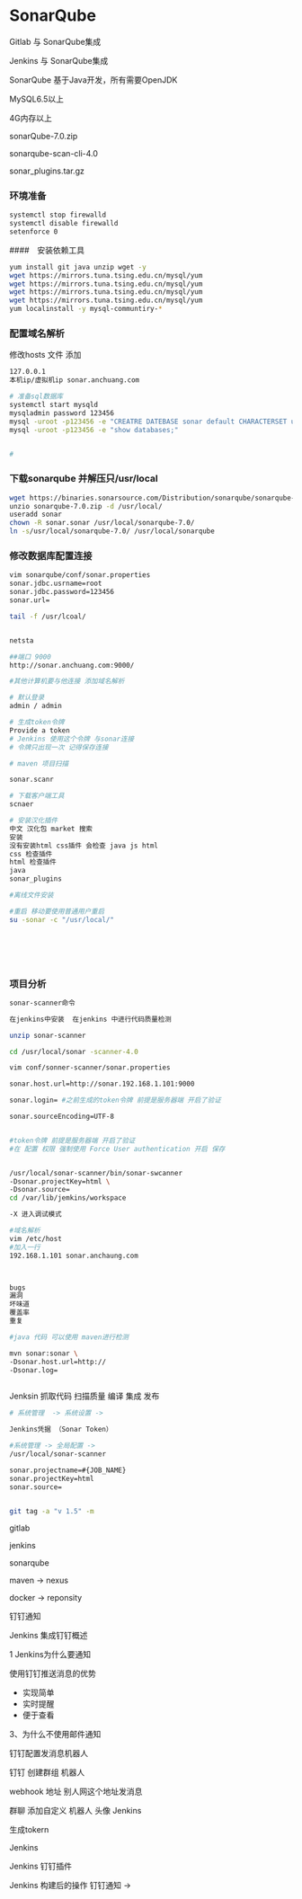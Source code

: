 # SonarQube

Gitlab 与 SonarQube集成

Jenkins 与 SonarQube集成

SonarQube 基于Java开发，所有需要OpenJDK

MySQL6.5以上

4G内存以上

sonarQube-7.0.zip

sonarqube-scan-cli-4.0

sonar_plugins.tar.gz



### 环境准备

```bash
systemctl stop firewalld
systemctl disable firewalld
setenforce 0

```



####　安装依赖工具

```bash
yum install git java unzip wget -y
wget https://mirrors.tuna.tsing.edu.cn/mysql/yum
wget https://mirrors.tuna.tsing.edu.cn/mysql/yum
wget https://mirrors.tuna.tsing.edu.cn/mysql/yum
wget https://mirrors.tuna.tsing.edu.cn/mysql/yum
yum localinstall -y mysql-communtiry-*
```



### 配置域名解析

修改hosts 文件 添加

```bash
127.0.0.1 
本机ip/虚拟机ip sonar.anchuang.com

# 准备sql数据库
systemctl start mysqld
mysqladmin password 123456
mysql -uroot -p123456 -e "CREATRE DATEBASE sonar default CHARACTERSET utt8;"
mysql -uroot -p123456 -e "show databases;"


#

```

### 下载sonarqube 并解压只/usr/local

```bash
wget https://binaries.sonarsource.com/Distribution/sonarqube/sonarqube-7.0.zip
unzio sonarqube-7.0.zip -d /usr/local/
useradd sonar
chown -R sonar.sonar /usr/local/sonarqube-7.0/
ln -s/usr/local/sonarqube-7.0/ /usr/local/sonarqube


```

### 修改数据库配置连接

```bash
vim sonarqube/conf/sonar.properties
sonar.jdbc.usrname=root
sonar.jdbc.password=123456
sonar.url=

tail -f /usr/lcoal/


netsta

##端口 9000
http://sonar.anchuang.com:9000/

#其他计算机要与他连接 添加域名解析

# 默认登录
admin / admin

# 生成token令牌
Provide a token
# Jenkins 使用这个令牌 与sonar连接
# 令牌只出现一次 记得保存连接

# maven 项目扫描

sonar.scanr

# 下载客户端工具
scnaer

# 安装汉化插件
中文 汉化包 market 搜索 
安装 
没有安装html css插件 会检查 java js html
css 检查插件
html 检查插件
java
sonar_plugins

#离线文件安装

#重启 移动要使用普通用户重启
su -sonar -c "/usr/local/"







```



### 项目分析

```bash
sonar-scanner命令

在jenkins中安装  在jenkins 中进行代码质量检测

unzip sonar-scanner

cd /usr/local/sonar -scanner-4.0

vim conf/sonner-scanner/sonar.properties

sonar.host.url=http://sonar.192.168.1.101:9000

sonar.login= #之前生成的token令牌 前提是服务器端 开启了验证

sonar.sourceEncoding=UTF-8


#token令牌 前提是服务器端 开启了验证
#在 配置 权限 强制使用 Force User authentication 开启 保存


/usr/local/sonar-scanner/bin/sonar-swcanner
-Dsonar.projectKey=html \
-Dsonar.source=
cd /var/lib/jemkins/workspace

-X 进入调试模式

#域名解析
vim /etc/host
#加入一行
192.168.1.101 sonar.anchaung.com




```


```bash
bugs 
漏洞
坏味道
覆盖率
重复

#java 代码 可以使用 maven进行检测

mvn sonar:sonar \
-Dsonar.host.url=http://
-Dsonar.log=



```

Jenksin 抓取代码 扫描质量 编译 集成 发布

```bash
# 系统管理  -> 系统设置 ->

Jenkins凭据 （Sonar Token）

#系统管理 -> 全局配置 ->
/usr/local/sonar-scanner

sonar.projectname=#{JOB_NAME}
sonar.projectKey=html
sonar.source=  


git tag -a "v 1.5" -m

```





gitlab

jenkins 

sonarqube

maven -> nexus

docker -> reponsity



钉钉通知

Jenkins 集成钉钉概述



1 Jenkins为什么要通知

使用钉钉推送消息的优势

- 实现简单
- 实时提醒
- 便于查看

3、为什么不使用邮件通知

钉钉配置发消息机器人

钉钉 创建群组 机器人

webhook 地址 别人网这个地址发消息



群聊 添加自定义 机器人  头像 Jenkins

生成tokern

Jenkins

Jenkins 钉钉插件





Jenkins 构建后的操作 钉钉通知 ->

